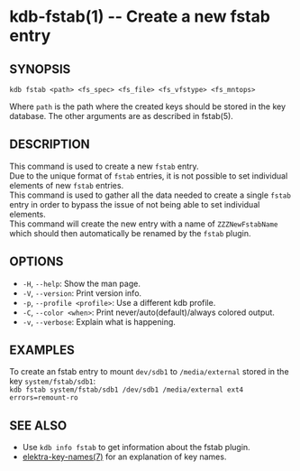 kdb-fstab(1) -- Create a new fstab entry
========================================

## SYNOPSIS

`kdb fstab <path> <fs_spec> <fs_file> <fs_vfstype> <fs_mntops>`

Where `path` is the path where the created keys should be stored in the key database.
The other arguments are as described in fstab(5).


## DESCRIPTION

This command is used to create a new `fstab` entry.<br>
Due to the unique format of `fstab` entries, it is not possible to set individual elements of new `fstab` entries.<br>
This command is used to gather all the data needed to create a single `fstab` entry in order to bypass the issue of not being able to set individual elements.<br>
This command will create the new entry with a name of `ZZZNewFstabName` which should then automatically be renamed by the `fstab` plugin.<br>


## OPTIONS

- `-H`, `--help`:
  Show the man page.
- `-V`, `--version`:
  Print version info.
- `-p`, `--profile <profile>`:
  Use a different kdb profile.
- `-C`, `--color <when>`:
  Print never/auto(default)/always colored output.
- `-v`, `--verbose`:
  Explain what is happening.


## EXAMPLES

To create an fstab entry to mount `dev/sdb1` to `/media/external` stored in the key `system/fstab/sdb1`:<br>
`kdb fstab system/fstab/sdb1 /dev/sdb1 /media/external ext4 errors=remount-ro`


## SEE ALSO

- Use `kdb info fstab` to get information about the fstab plugin.
- [elektra-key-names(7)](elektra-key-names.md) for an explanation of key names.
